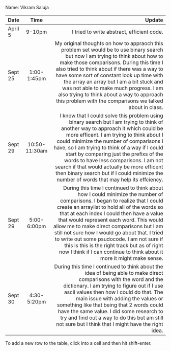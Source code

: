 Name: Vikram Saluja

| Date    |     Time      |                                                                                                                                                                                                                                                                                                                                                                                                                                                                                                                                     Update |
|:--------|:-------------:|-------------------------------------------------------------------------------------------------------------------------------------------------------------------------------------------------------------------------------------------------------------------------------------------------------------------------------------------------------------------------------------------------------------------------------------------------------------------------------------------------------------------------------------------:|
| April 5 |    9-10pm     |                                                                                                                                                                                                                                                                                                                                                                                                                                                                                                 I tried to write abstract, efficient code. |
| Sept 25 |  1:00-1:45pm  |                                                                     My original thoughts on how to appraoch this problem set would be to use binary search but now I am trying to think about how to make those comparisons. During this time I also tried to think about if there was a way to have some sort of constant look up time with the array an array but I am a bit stuck and was not able to make much progress. I am also trying to think about a way to approach this problem with the comparisons we talked about in class. |
| Sept 29 | 10:50-11:30am |                                   I know that I could solve this problem using binary search but I am trying to think of another way to approach it which could be more efficent. I am trying to think about I could minimize the number of comparisons I have, so I am trying to think of a way if I could start by comparing just the prefixs of the words to have less comparisons. I am not search if that would actually be more efficent then binary search but if I could minimize the number of words that may help its effciency. |
| Sept 29 |  5:00-6:00pm  | During this time I continued to think about how I could minimize the number of comparisons. I began to realize that I could create an arraylist to hold all of the words so that at each index I could then have a value that would represent each word. This would allow me to make direct comparisons but I am still not sure how I would go about that. I tried to write out some psudocode. I am not sure if this is this is the right track but as of right now I think if I can continue to think about it more it might make sense. |
| Sept 30 |  4:30-5:20pm  |                                                                                          During this time I continued to think about the idea of being able to make direct comparisons with the word and the dictionary. I am trying to figure out if I use ascii values then how I could do that. The main issue with adding the values or something like that being that 2 words could have the same value. I did some research to try and find out a way to do this but am still not sure but I think that I might have the right idea. |


To add a new row to the table, click into a cell and then hit shift-enter.